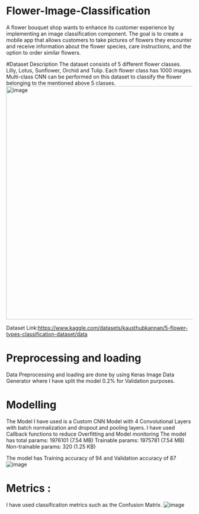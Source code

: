 # Flower-Image-Classification

A flower bouquet shop wants to enhance its customer experience by implementing an image classification component. The goal is to create a mobile app that allows customers to take pictures of flowers they encounter and receive information about the flower species, care instructions, and the option to order similar flowers. 

#Dataset Description
The dataset consists of 5 different flower classes. Lilly, Lotus, Sunflower, Orchid and Tulip. Each flower class has 1000 images. Multi-class CNN can be performed on this dataset to classify the flower belonging to the mentioned above 5 classes.
<img width="629" alt="image" src="https://github.com/Jawakar-7/Flower-Image-Classification/assets/94454751/cffe572f-73b3-4542-a21c-058a9e3d5131">

Dataset Link:https://www.kaggle.com/datasets/kausthubkannan/5-flower-types-classification-dataset/data

# Preprocessing and loading
Data Preprocessing and loading are done by using Keras Image Data Generator  where I have split the model 0.2% for Validation purposes.

# Modelling 
The Model I have used is a Custom CNN Model with 4 Convolutional Layers with batch normalization and dropout and pooling layers.
I have used Callback functions to reduce Overfitting and Model monitoring
The model has 
total params: 1976101 (7.54 MB)
Trainable params: 1975781 (7.54 MB)
Non-trainable params: 320 (1.25 KB)

The model has Training accuracy of 94 and Validation accuracy of 87
![image](https://github.com/Jawakar-7/Flower-Image-Classification/assets/94454751/78b9806d-e2e8-44ef-9038-4bd5083155e2)


# Metrics :
I have used  classification metrics such as the Confusion Matrix.
![image](https://github.com/Jawakar-7/Flower-Image-Classification/assets/94454751/9f87697a-55d7-442e-a0fd-3e983005c2d1)





